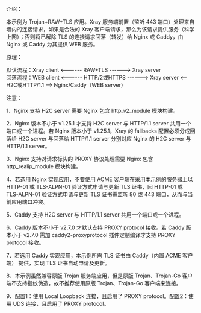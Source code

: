 介绍：

本示例为 Trojan+RAW+TLS 应用。Xray 服务端前置（监听 443 端口）处理来自墙内的连接请求，如果是合法的 Xray 客户端请求，那么为该请求提供服务（科学上网）；否则将已解除 TLS 的连接请求回落（转发）给 Nginx 或 Caddy，由 Nginx 或 Caddy 为其提供 WEB 服务。

原理：

默认流程：Xray client <------ RAW+TLS ------> Xray server  
回落流程：WEB client <------ HTTP/2或HTTPS ------> Xray server <-- H2C或HTTP/1.1 --> Nginx/Caddy（WEB server）

注意：

1、Nginx 支持 H2C server 需要 Nginx 包含 http_v2_module 模块构建。

2、Nginx 版本不小于 v1.25.1 才支持 H2C server 与 HTTP/1.1 server 共用一个端口或一个进程。若 Nginx 版本小于 v1.25.1，Xray 的 fallbacks 配置必须分成回落给 H2C server 与回落给 HTTP/1.1 server 分别对应 Nginx 的 H2C server 与 HTTP/1.1 server。

3、Nginx 支持对请求标头的 PROXY 协议处理需要 Nginx 包含 http_realip_module 模块构建。

4、若选用 Nginx 实现应用，不要使用 ACME 客户端在采用本示例的服务器上以 HTTP-01 或 TLS-ALPN-01 验证方式申请与更新 TLS 证书，因 HTTP-01 或 TLS-ALPN-01 验证方式申请与更新 TLS 证书需监听 80 或 443 端口，从而与当前应用端口冲突。

5、Caddy 支持 H2C server 与 HTTP/1.1 server 共用一个端口或一个进程。

6、Caddy 版本不小于 v2.7.0 才默认支持 PROXY protocol 接收。若 Caddy 版本小于 v2.7.0 需加 caddy2-proxyprotocol 插件定制编译才支持 PROXY protocol 接收。

7、若选用 Caddy 实现应用，本示例所需 TLS 证书由 Caddy（内置 ACME 客户端） 提供，实现 TLS 证书自动申请及更新。

8、本示例虽然兼容原版 Trojan 服务端应用，但是原版 Trojan、Trojan-Go 客户端不支持指纹伪造，故不推荐使用原版 Trojan、Trojan-Go 客户端来连接。

9、配置1：使用 Local Loopback 连接，且启用了 PROXY protocol。配置2：使用 UDS 连接，且启用了 PROXY protocol。
